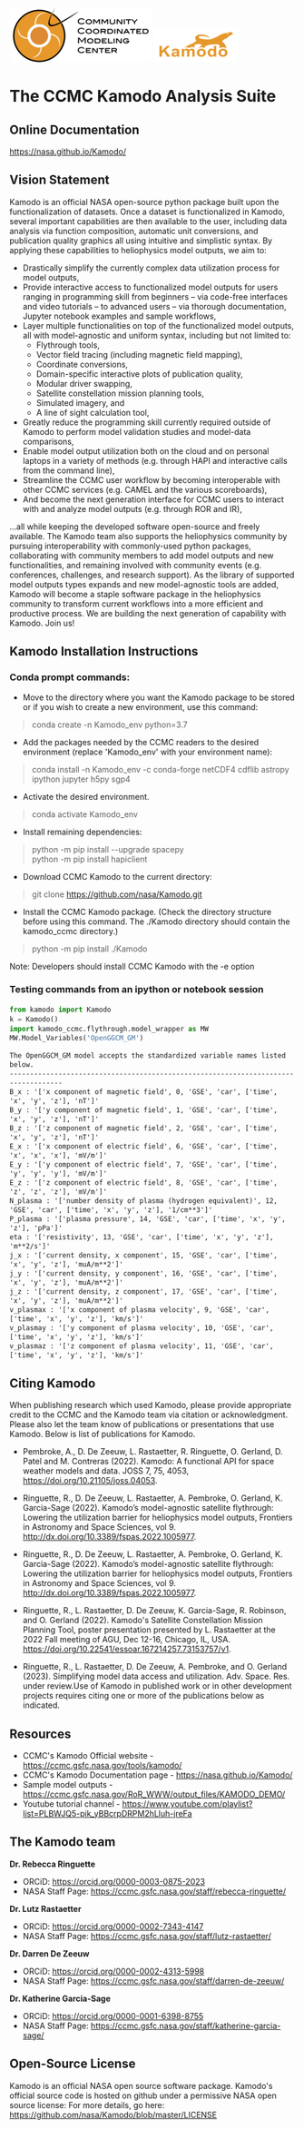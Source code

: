![CCMC](docs/notebooks/Files/CCMC.png) ![Kamodo](docs/notebooks/Files/Kamodo.png)
# The CCMC Kamodo Analysis Suite
## Online Documentation
https://nasa.github.io/Kamodo/
## Vision Statement
Kamodo is an official NASA open-source python package built upon the functionalization of datasets. Once a dataset is functionalized in Kamodo, several important capabilities are then available to the user, including data analysis via function composition, automatic unit conversions, and publication quality graphics all using intuitive and simplistic syntax. By applying these capabilities to heliophysics model outputs, we aim to:
-	Drastically simplify the currently complex data utilization process for model outputs,
-	Provide interactive access to functionalized model outputs for users ranging in programming skill from beginners – via code-free interfaces and video tutorials – to advanced users – via thorough documentation, Jupyter notebook examples and sample workflows,
-	Layer multiple functionalities on top of the functionalized model outputs, all with model-agnostic and uniform syntax, including but not limited to:
    - Flythrough tools,
    - Vector field tracing (including magnetic field mapping),
    - Coordinate conversions,
    - Domain-specific interactive plots of publication quality,
    - Modular driver swapping,
    - Satellite constellation mission planning tools,
    - Simulated imagery, and
    - A line of sight calculation tool,
-	Greatly reduce the programming skill currently required outside of Kamodo to perform model validation studies and model-data comparisons,
-	Enable model output utilization both on the cloud and on personal laptops in a variety of methods (e.g. through HAPI and interactive calls from the command line),
-	Streamline the CCMC user workflow by becoming interoperable with other CCMC services (e.g. CAMEL and the various scoreboards),
-	And become the next generation interface for CCMC users to interact with and analyze model outputs (e.g. through ROR and IR),

...all while keeping the developed software open-source and freely available. The Kamodo team also supports the heliophysics community by pursuing interoperability with commonly-used python packages, collaborating with community members to add model outputs and new functionalities, and remaining involved with community events (e.g. conferences, challenges, and research support). As the library of supported model outputs types expands and new model-agnostic tools are added, Kamodo will become a staple software package in the heliophysics community to transform current workflows into a more efficient and productive process. We are building the next generation of capability with Kamodo. Join us!

## Kamodo Installation Instructions   

### Conda prompt commands: 
- Move to the directory where you want the Kamodo package to be stored or if you wish to create a new environment, use this command:

> conda create -n Kamodo_env python=3.7  

- Add the packages needed by the CCMC readers to the desired environment (replace 'Kamodo_env' with your environment name):

> conda install -n Kamodo_env -c conda-forge netCDF4 cdflib astropy ipython jupyter h5py sgp4

- Activate the desired environment. 

> conda activate Kamodo_env

- Install remaining dependencies:

> python -m pip install --upgrade spacepy  
> python -m pip install hapiclient    

- Download CCMC Kamodo to the current directory:

> git clone https://github.com/nasa/Kamodo.git

- Install the CCMC Kamodo package. (Check the directory structure before using this command. The ./Kamodo directory should contain the kamodo_ccmc directory.)

> python -m pip install ./Kamodo 

Note: Developers should install CCMC Kamodo with the -e option

### Testing commands from an ipython or notebook session


```python
from kamodo import Kamodo
k = Kamodo()  
import kamodo_ccmc.flythrough.model_wrapper as MW  
MW.Model_Variables('OpenGGCM_GM')
```

    
    The OpenGGCM_GM model accepts the standardized variable names listed below.
    -----------------------------------------------------------------------------------
    B_x : '['x component of magnetic field', 0, 'GSE', 'car', ['time', 'x', 'y', 'z'], 'nT']'
    B_y : '['y component of magnetic field', 1, 'GSE', 'car', ['time', 'x', 'y', 'z'], 'nT']'
    B_z : '['z component of magnetic field', 2, 'GSE', 'car', ['time', 'x', 'y', 'z'], 'nT']'
    E_x : '['x component of electric field', 6, 'GSE', 'car', ['time', 'x', 'x', 'x'], 'mV/m']'
    E_y : '['y component of electric field', 7, 'GSE', 'car', ['time', 'y', 'y', 'y'], 'mV/m']'
    E_z : '['z component of electric field', 8, 'GSE', 'car', ['time', 'z', 'z', 'z'], 'mV/m']'
    N_plasma : '['number density of plasma (hydrogen equivalent)', 12, 'GSE', 'car', ['time', 'x', 'y', 'z'], '1/cm**3']'
    P_plasma : '['plasma pressure', 14, 'GSE', 'car', ['time', 'x', 'y', 'z'], 'pPa']'
    eta : '['resistivity', 13, 'GSE', 'car', ['time', 'x', 'y', 'z'], 'm**2/s']'
    j_x : '['current density, x component', 15, 'GSE', 'car', ['time', 'x', 'y', 'z'], 'muA/m**2']'
    j_y : '['current density, y component', 16, 'GSE', 'car', ['time', 'x', 'y', 'z'], 'muA/m**2']'
    j_z : '['current density, z component', 17, 'GSE', 'car', ['time', 'x', 'y', 'z'], 'muA/m**2']'
    v_plasmax : '['x component of plasma velocity', 9, 'GSE', 'car', ['time', 'x', 'y', 'z'], 'km/s']'
    v_plasmay : '['y component of plasma velocity', 10, 'GSE', 'car', ['time', 'x', 'y', 'z'], 'km/s']'
    v_plasmaz : '['z component of plasma velocity', 11, 'GSE', 'car', ['time', 'x', 'y', 'z'], 'km/s']'
    
    

## Citing Kamodo

When publishing research which used Kamodo, please provide appropriate credit to the CCMC and the Kamodo team via citation or acknowledgment. Please also let the team know of publications or presentations that use Kamodo. Below is list of publications for Kamodo.

- Pembroke, A., D. De Zeeuw, L. Rastaetter, R. Ringuette, O. Gerland, D. Patel and M. Contreras (2022). Kamodo: A functional API for space weather models and data. JOSS 7, 75, 4053, https://doi.org/10.21105/joss.04053.

- Ringuette, R., D. De Zeeuw, L. Rastaetter, A. Pembroke, O. Gerland, K. Garcia-Sage (2022). Kamodo’s model-agnostic satellite flythrough: Lowering the utilization barrier for heliophysics model outputs, Frontiers in Astronomy and Space Sciences, vol 9. http://dx.doi.org/10.3389/fspas.2022.1005977.

- Ringuette, R., D. De Zeeuw, L. Rastaetter, A. Pembroke, O. Gerland, K. Garcia-Sage (2022). Kamodo’s model-agnostic satellite flythrough: Lowering the utilization barrier for heliophysics model outputs, Frontiers in Astronomy and Space Sciences, vol 9. http://dx.doi.org/10.3389/fspas.2022.1005977.

- Ringuette, R., L. Rastaetter, D. De Zeeuw, K. Garcia-Sage, R. Robinson, and O. Gerland (2022). Kamodo's Satellite Constellation Mission Planning Tool, poster presentation presented by L. Rastaetter at the 2022 Fall meeting of AGU, Dec 12-16, Chicago, IL, USA. https://doi.org/10.22541/essoar.167214257.73153757/v1.

- Ringuette, R., L. Rastaetter, D. De Zeeuw, A. Pembroke, and O. Gerland (2023). Simplifying model data access and utilization. Adv. Space. Res. under review.Use of Kamodo in published work or in other development projects requires citing one or more of the publications below as indicated.


## Resources
- CCMC's Kamodo Official website - https://ccmc.gsfc.nasa.gov/tools/kamodo/  
- CCMC's Kamodo Documentation page - https://nasa.github.io/Kamodo/  
- Sample model outputs - https://ccmc.gsfc.nasa.gov/RoR_WWW/output_files/KAMODO_DEMO/  
- Youtube tutorial channel - https://www.youtube.com/playlist?list=PLBWJQ5-pik_yBBcrpDRPM2hLluh-jreFa  

## The Kamodo team
**Dr. Rebecca Ringuette**  
- ORCiD: https://orcid.org/0000-0003-0875-2023  
- NASA Staff Page: https://ccmc.gsfc.nasa.gov/staff/rebecca-ringuette/

**Dr. Lutz Rastaetter**  
- ORCiD: https://orcid.org/0000-0002-7343-4147  
- NASA Staff Page: https://ccmc.gsfc.nasa.gov/staff/lutz-rastaetter/

**Dr. Darren De Zeeuw**  
- ORCiD: https://orcid.org/0000-0002-4313-5998  
- NASA Staff Page: https://ccmc.gsfc.nasa.gov/staff/darren-de-zeeuw/

**Dr. Katherine Garcia-Sage**  
- ORCiD: https://orcid.org/0000-0001-6398-8755  
- NASA Staff Page: https://ccmc.gsfc.nasa.gov/staff/katherine-garcia-sage/


## Open-Source License
Kamodo is an official NASA open source software package. Kamodo's official source code is hosted on github under a permissive NASA open source license: For more details, go here: https://github.com/nasa/Kamodo/blob/master/LICENSE
